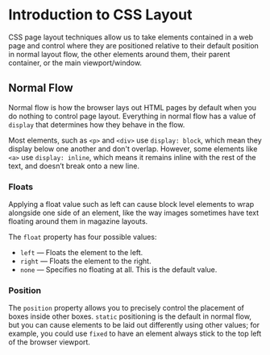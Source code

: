 # Introduction to CSS Layout

CSS page layout techniques allow us to take elements contained in a web page and control where they are positioned relative to their default position in normal layout flow, the other elements around them, their parent container, or the main viewport/window.

## Normal Flow
Normal flow is how the browser lays out HTML pages by default when you do nothing to control page layout. Everything in normal flow has a value of `display` that determines how they behave in the flow.

Most elements, such as `<p>` and `<div>` use `display: block`, which mean they display below one another and don't overlap. However, some elements like `<a>` use `display: inline`, which means it remains inline with the rest of the text, and doesn’t break onto a new line.


### Floats
Applying a float value such as left can cause block level elements to wrap alongside one side of an element, like the way images sometimes have text floating around them in magazine layouts.

The `float` property has four possible values:

* `left` — Floats the element to the left.
* `right` — Floats the element to the right.
* `none` — Specifies no floating at all. This is the default value.

### Position
The `position` property allows you to precisely control the placement of boxes inside other boxes. `static` positioning is the default in normal flow, but you can cause elements to be laid out differently using other values; for example, you could use `fixed` to have an element always stick to the top left of the browser viewport.

